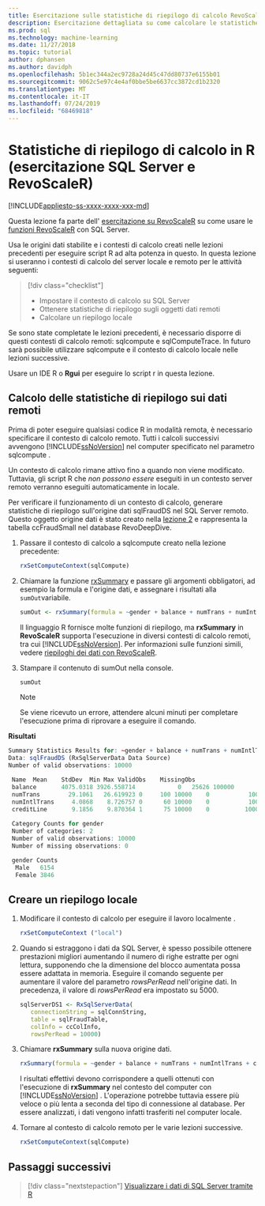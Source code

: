 ```yaml
---
title: Esercitazione sulle statistiche di riepilogo di calcolo RevoScaleR
description: Esercitazione dettagliata su come calcolare le statistiche di riepilogo statistico usando il linguaggio R su SQL Server.
ms.prod: sql
ms.technology: machine-learning
ms.date: 11/27/2018
ms.topic: tutorial
author: dphansen
ms.author: davidph
ms.openlocfilehash: 5b1ec344a2ec9728a24d45c47dd80737e6155b01
ms.sourcegitcommit: 9062c5e97c4e4af0bbe5be6637cc3872cd1b2320
ms.translationtype: MT
ms.contentlocale: it-IT
ms.lasthandoff: 07/24/2019
ms.locfileid: "68469818"
---
```

# <a name="compute-summary-statistics-in-r-sql-server-and-revoscaler-tutorial"></a>Statistiche di riepilogo di calcolo in R (esercitazione SQL Server e RevoScaleR)
[!INCLUDE[appliesto-ss-xxxx-xxxx-xxx-md](../../includes/appliesto-ss-xxxx-xxxx-xxx-md.md)]

Questa lezione fa parte dell' [esercitazione su RevoScaleR](deepdive-data-science-deep-dive-using-the-revoscaler-packages.md) su come usare le [funzioni RevoScaleR](https://docs.microsoft.com/machine-learning-server/r-reference/revoscaler/revoscaler) con SQL Server.

Usa le origini dati stabilite e i contesti di calcolo creati nelle lezioni precedenti per eseguire script R ad alta potenza in questo. In questa lezione si useranno i contesti di calcolo del server locale e remoto per le attività seguenti:

> [!div class="checklist"]
> * Impostare il contesto di calcolo su SQL Server
> * Ottenere statistiche di riepilogo sugli oggetti dati remoti
> * Calcolare un riepilogo locale

Se sono state completate le lezioni precedenti, è necessario disporre di questi contesti di calcolo remoti: sqlcompute e sqlComputeTrace. In futuro sarà possibile utilizzare sqlcompute e il contesto di calcolo locale nelle lezioni successive.

Usare un IDE R o **Rgui** per eseguire lo script r in questa lezione.

## <a name="compute-summary-statistics-on-remote-data"></a>Calcolo delle statistiche di riepilogo sui dati remoti

Prima di poter eseguire qualsiasi codice R in modalità remota, è necessario specificare il contesto di calcolo remoto. Tutti i calcoli successivi avvengono [!INCLUDE[ssNoVersion](../../includes/ssnoversion-md.md)] nel computer specificato nel parametro sqlcompute  .

Un contesto di calcolo rimane attivo fino a quando non viene modificato. Tuttavia, gli script R che *non possono essere* eseguiti in un contesto server remoto verranno eseguiti automaticamente in locale.

Per verificare il funzionamento di un contesto di calcolo, generare statistiche di riepilogo sull'origine dati sqlFraudDS nel SQL Server remoto. Questo oggetto origine dati è stato creato nella [lezione 2](deepdive-create-sql-server-data-objects-using-rxsqlserverdata.md) e rappresenta la tabella ccFraudSmall nel database RevoDeepDive. 

1. Passare il contesto di calcolo a sqlcompute creato nella lezione precedente:
  
    ```R
    rxSetComputeContext(sqlCompute)
    ```

2. Chiamare la funzione [rxSummary](https://docs.microsoft.com/machine-learning-server/r-reference/revoscaler/rxsummary) e passare gli argomenti obbligatori, ad esempio la formula e l'origine dati, e assegnare i risultati alla `sumOut`variabile.
  
    ```R
    sumOut <- rxSummary(formula = ~gender + balance + numTrans + numIntlTrans + creditLine, data = sqlFraudDS)
    ```
  
    Il linguaggio R fornisce molte funzioni di riepilogo, ma **rxSummary** in **RevoScaleR** supporta l'esecuzione in diversi contesti di calcolo remoti, tra cui [!INCLUDE[ssNoVersion](../../includes/ssnoversion-md.md)]. Per informazioni sulle funzioni simili, vedere [riepiloghi dei dati con RevoScaleR](https://docs.microsoft.com/machine-learning-server/r/how-to-revoscaler-data-summaries).
  
3. Stampare il contenuto di sumOut nella console.
  
    ```R
    sumOut
    ```
    > [!NOTE]
    > Se viene ricevuto un errore, attendere alcuni minuti per completare l'esecuzione prima di riprovare a eseguire il comando.

**Risultati**

```R
Summary Statistics Results for: ~gender + balance + numTrans + numIntlTrans + creditLine
Data: sqlFraudDS (RxSqlServerData Data Source)
Number of valid observations: 10000

 Name  Mean    StdDev  Min Max ValidObs    MissingObs
 balance       4075.0318 3926.558714            0   25626 100000
 numTrans        29.1061   26.619923 0     100 10000    0           100000
 numIntlTrans     4.0868    8.726757 0      60 10000    0           100000
 creditLine       9.1856    9.870364 1      75 10000    0          100000
 
 Category Counts for gender
 Number of categories: 2
 Number of valid observations: 10000
 Number of missing observations: 0

 gender Counts
  Male   6154
  Female 3846
```

## <a name="create-a-local-summary"></a>Creare un riepilogo locale

1. Modificare il contesto di calcolo per eseguire il lavoro localmente .
  
    ```R
    rxSetComputeContext ("local")
    ```
  
2. Quando si estraggono i dati da SQL Server, è spesso possibile ottenere prestazioni migliori aumentando il numero di righe estratte per ogni lettura, supponendo che la dimensione del blocco aumentata possa essere adattata in memoria. Eseguire il comando seguente per aumentare il valore del parametro *rowsPerRead* nell'origine dati. In precedenza, il valore di *rowsPerRead* era impostato su 5000.
  
    ```R
    sqlServerDS1 <- RxSqlServerData(
       connectionString = sqlConnString,
       table = sqlFraudTable,
       colInfo = ccColInfo,
       rowsPerRead = 10000)
    ```

3. Chiamare **rxSummary** sulla nuova origine dati.
  
    ```R
    rxSummary(formula = ~gender + balance + numTrans + numIntlTrans + creditLine, data = sqlServerDS1)
    ```
  
   I risultati effettivi devono corrispondere a quelli ottenuti con l'esecuzione di **rxSummary** nel contesto del computer con [!INCLUDE[ssNoVersion](../../includes/ssnoversion-md.md)] . L'operazione potrebbe tuttavia essere più veloce o più lenta a seconda del tipo di connessione al database. Per essere analizzati, i dati vengono infatti trasferiti nel computer locale.

4. Tornare al contesto di calcolo remoto per le varie lezioni successive.

    ```R
    rxSetComputeContext(sqlCompute)
    ```

## <a name="next-steps"></a>Passaggi successivi

> [!div class="nextstepaction"]
> [Visualizzare i dati di SQL Server tramite R](../../advanced-analytics/tutorials/deepdive-visualize-sql-server-data-using-r.md)